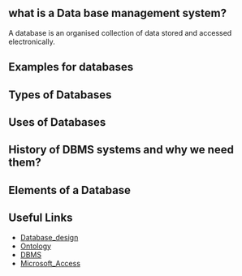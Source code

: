 ## what is a Data base management system?
A database is an organised collection of data stored and accessed electronically.
## Examples for databases
## Types of Databases
## Uses of Databases
## History of DBMS systems and why we need them?
## Elements of a Database
## Useful Links
- [Database_design](https://en.wikipedia.org/wiki/Database_design)
- [Ontology](https://en.wikipedia.org/wiki/Ontology_(information_science))
- [DBMS](https://en.wikipedia.org/wiki/Database#Database_management_system)
- [Microsoft_Access](https://en.wikipedia.org/wiki/Microsoft_Access)